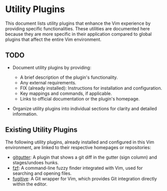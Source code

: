 # Utility Plugins

This document lists utility plugins that enhance the Vim experience by
providing specific functionalities. These utilities are documented here
because they are more specific in their application compared to global plugins
that affect the entire Vim environment.

## TODO

* Document utility plugins by providing:
  - A brief description of the plugin's functionality.
  - Any external requirements.
  - FIX (already installed): Instructions for installation and configuration.
  - Key mappings and commands, if applicable.
  - Links to official documentation or the plugin's homepage.

* Organize utility plugins into individual sections for clarity and detailed information.

## Existing Utility Plugins

The following utility plugins, already installed and configured in this Vim
environment, are linked to their respective homepages or repositories:

* [gitgutter](https://github.com/airblade/vim-gitgutter): A plugin that shows
    a git diff in the gutter (sign column) and stages/undoes hunks.
* [fzf](https://github.com/junegunn/fzf): A command-line fuzzy finder
    integrated with Vim, used for searching and opening files.
* [fugitive](https://github.com/tpope/vim-fugitive): A Git wrapper for Vim,
    which provides Git integration directly within the editor.

